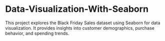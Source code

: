 # Data-Visualization-With-Seaborn
This project explores the Black Friday Sales dataset using Seaborn for data visualization. It provides insights into customer demographics, purchase behavior, and spending trends.
